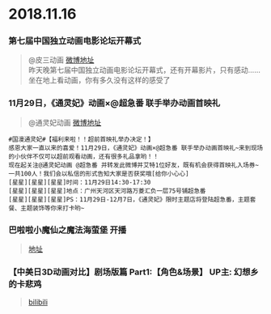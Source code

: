 # 2018.11.16


### 第七届中国独立动画电影论坛开幕式
> @皮三动画  [微博地址](https://weibo.com/1497033123/H2XDfFd2J)  
>昨天晚第七届中国独立动画电影论坛开幕式，还有开幕影片，只有感动……  
>坐在地上看动画，你有多久没有这样的感受了 ​​​​  



### 11月29日，《通灵妃》动画×@超急番 联手举办动画首映礼
> @通灵妃动画  [微博地址](https://weibo.com/6709504242/H2W1gxw3E)  
```
#国漫通灵妃#【福利来啦！！超前首映礼举办决定！】
感恩大家一直以来的喜爱！11月29日，《通灵妃》动画×@超急番 联手举办动画首映礼~来到现场的小伙伴不仅可以超前观看动画，还有很多礼品拿哟！！
现在起关注@通灵妃动画 @超急番 并转发此微博并艾特1位好友，既有机会获得首映礼入场券~一共100人！我们会以私信的形式告知大家是否获奖哦[给你小心心]
[星星][星星][星星]时间：11月29日14:30-17:30
[星星][星星][星星]地点：广州天河区天河路万菱汇负一层75号铺超急番
[星星][星星][星星]PS：11月29日-12月7日，《通灵妃》限时主题店将登陆超急番，主题套餐、主题装饰等你来打卡哟~
```
### 巴啦啦小魔仙之魔法海萤堡 开播 
>[地址](https://www.baidu.com/link?url=hsO6clSDAhA9wk1xMuBHcHTKq5ZT1epf5qdOexh5E0a_z-utYxh7R1zlWJ36-_7pKGjycH0-UuBEefJ9d49XD_&wd=&eqid=b4303a6100013ca2000000045bf17c82)   



### 【中美日3D动画对比】剧场版篇 Part1:【角色&场景】 UP主: 幻想乡的卡悲鸡
>[bilibili](https://www.bilibili.com/video/av36069528)  